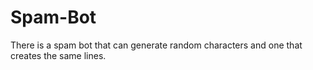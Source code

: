 # Spam-Bot
There is a spam bot that can generate random characters and one that creates the same lines.

